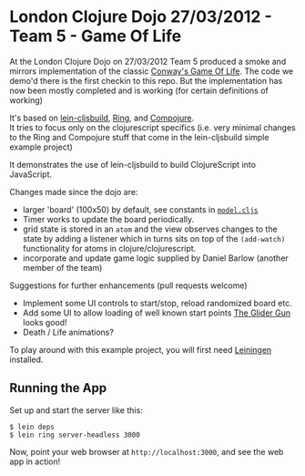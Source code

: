 # London Clojure Dojo 27/03/2012 - Team 5 - Game Of Life

At the London Clojure Dojo on 27/03/2012 Team 5 produced a smoke and
mirrors implementation of the classic [Conway's Game Of Life][5]. The 
code we demo'd there is the first checkin to this repo. But the
implementation has now been mostly completed and is working (for
certain definitions of working)

It's based on [lein-cljsbuild][1], [Ring][2], and [Compojure][3].  
It tries to focus only on the clojurescript specifics (i.e. very minimal 
changes to the Ring and Compojure stuff that come in the lein-cljsbuild 
simple example project)

It demonstrates the use of lein-cljsbuild to build ClojureScript into 
JavaScript.

Changes made since the dojo are:

  * larger 'board' (100x50) by default, see constants in
    [``model.cljs``][7] 
  * Timer works to update the board periodically.
  * grid state is stored in an ``atom`` and the view observes changes
    to the state by adding a listener which in turns sits on top of
    the ``(add-watch)`` functionality for atoms in
    clojure/clojurescript.
  * incorporate and update game logic supplied by Daniel Barlow
    (another member of the team) 

Suggestions for further enhancements (pull requests welcome)

  * Implement some UI controls to start/stop, reload randomized board etc.
  * Add some UI to allow loading of well known start points [The Glider Gun][6] looks good!
  * Death / Life animations? 
  
To play around with this example project, you will first need
[Leiningen][4] installed.

## Running the App

Set up and start the server like this:

    $ lein deps
    $ lein ring server-headless 3000

Now, point your web browser at `http://localhost:3000`, and see the web app in action!

[1]: https://github.com/emezeske/lein-cljsbuild
[2]: https://github.com/mmcgrana/ring
[3]: https://github.com/weavejester/compojure
[4]: https://github.com/technomancy/leiningen
[5]: http://en.wikipedia.org/wiki/Conway's_Game_of_Life
[6]: http://en.wikipedia.org/wiki/Gun_(cellular_automaton)
[7]: https://github.com/sw1nn/ldnclj-dojo-team-5-game-of-life/blob/master/src-cljs/ldnclj_dojo_team_5_game_of_life/model.cljs
